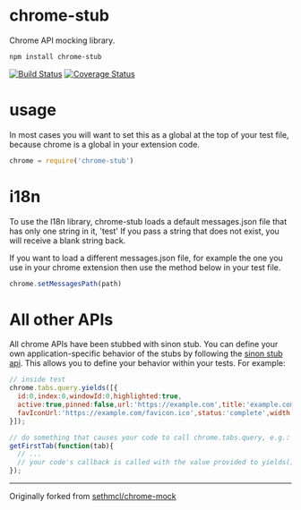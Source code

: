 # chrome-stub

Chrome API mocking library.

```bash
npm install chrome-stub
```

[![Build Status](https://travis-ci.org/gcochard/chrome-stub.svg?branch=master)](https://travis-ci.org/gcochard/chrome-stub)
[![Coverage Status](https://img.shields.io/coveralls/gcochard/chrome-stub.svg)](https://coveralls.io/r/gcochard/chrome-stub?branch=master)

# usage

In most cases you will want to set this as a global at the top of your test file, because chrome is a global in your extension code.

```js
chrome = require('chrome-stub')
```

# i18n

To use the I18n library, chrome-stub loads a default messages.json file that has only one string in it, 'test'
If you pass a string that does not exist, you will receive a blank string back.  

If you want to load a different messages.json file, for example the one you use in your chrome extension then use 
the method below in your test file.

```js
chrome.setMessagesPath(path)
```

# All other APIs

All chrome APIs have been stubbed with sinon stub. You can define your own application-specific behavior of the stubs by following the [sinon stub api](http://sinonjs.org/docs/#stubs). This allows you to define your behavior within your tests. For example:

```js
// inside test
chrome.tabs.query.yields([{
  id:0,index:0,windowId:0,highlighted:true,
  active:true,pinned:false,url:'https://example.com',title:'example.com - Home',
  favIconUrl:'https://example.com/favicon.ico',status:'complete',width:800,height:600
}]);

// do something that causes your code to call chrome.tabs.query, e.g.:
getFirstTab(function(tab){
  // ...
  // your code's callback is called with the value provided to yields()
});
```

-------------------

Originally forked from [sethmcl/chrome-mock](https://github.com/sethmcl/chrome-mock)
